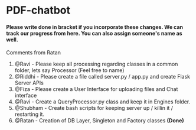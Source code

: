 # PDF-chatbot 

#### Please write done in bracket if you incorporate these changes. We can track our progress from here. You can also assign someone's name as well. 

Comments from Ratan
1. @Ravi - Please keep all processing regarding classes in a common folder, lets say Processor (Feel free to name)
2. @Riddhi - Please create a file called server.py / app.py and create Flask Server APIs
3. @Fiza - Please create a User Interface for uploading files and Chat interface
4. @Ravi - Create a QueryProcessor.py class and keep it in Engines folder.
5. @Shubham - Create bash scripts for keeping server up / killin it / restarting it.
6. @Ratan - Creation of DB Layer, Singleton and Factory classes **(Done)**
